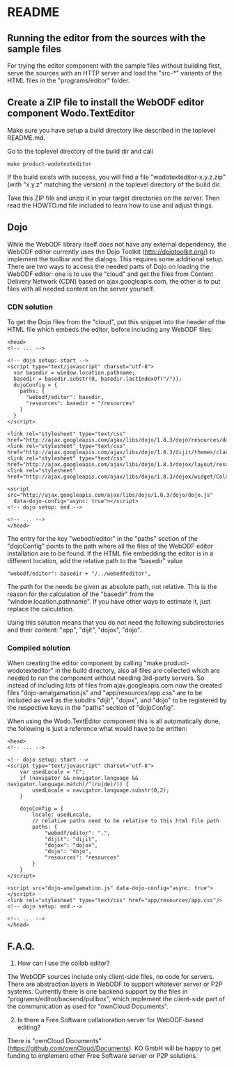 # README

## Running the editor from the sources with the sample files

For trying the editor component with the sample files without building first,
serve the sources with an HTTP server and load the "src-*" variants of the HTML files in the "programs/editor" folder.


## Create a ZIP file to install the WebODF editor component Wodo.TextEditor

Make sure you have setup a build directory like described in the toplevel README.md.

Go to the toplevel directory of the build dir and call

    make product-wodotexteditor

If the build exists with success, you will find a file "wodotexteditor-x.y.z.zip"
(with "x.y.z" matching the version) in the toplevel directory of the build dir.

Take this ZIP file and unzip it in your target directories on the server.
Then read the HOWTO.md file included to learn how to use and adjust things.


## Dojo

While the WebODF library itself does not have any external dependency, the WebODF editor currently uses the Dojo Toolkit (http://dojotoolkit.org/)
to implement the toolbar and the dialogs. This requires some additional setup. There are two ways to access the needed parts of Dojo on loading the WebODF editor:
one is to use the "cloud" and get the files from Content Delivery Network (CDN) based on ajax.googleapis.com, the other is to put files with all needed content
on the server yourself.

### CDN solution

To get the Dojo files from the "cloud", put this snippet into the header of the HTML file which embeds the editor, before including any WebODF files:

    <head>
    <!-- ... -->

    <!-- dojo setup: start -->
    <script type="text/javascript" charset="utf-8">
      var basedir = window.location.pathname;
      basedir = basedir.substr(0, basedir.lastIndexOf("/"));
      dojoConfig = {
        paths: {
          "webodf/editor": basedir,
          "resources": basedir + "/resources"
        }
      }
    </script>

    <link rel="stylesheet" type="text/css"
    href="http://ajax.googleapis.com/ajax/libs/dojo/1.8.3/dojo/resources/dojo.css"/>
    <link rel="stylesheet" type="text/css"
    href="http://ajax.googleapis.com/ajax/libs/dojo/1.8.3/dijit/themes/claro/claro.css"/>
    <link rel="stylesheet" type="text/css"
    href="http://ajax.googleapis.com/ajax/libs/dojo/1.8.3/dojox/layout/resources/ExpandoPane.css"/>
    <link rel="stylesheet"
    href="http://ajax.googleapis.com/ajax/libs/dojo/1.8.3/dojox/widget/ColorPicker/ColorPicker.css"/>

    <script src="http://ajax.googleapis.com/ajax/libs/dojo/1.8.3/dojo/dojo.js"
      data-dojo-config="async: true"></script>
    <!-- dojo setup: end -->

    <!-- ... -->
    </head>

The entry for the key "webodf/editor" in the "paths" section of the "dojoConfig" points to the path where all the files of the WebODF editor installation are to be found.
If the HTML file embedding the editor is in a different location, add the relative path to the "basedir" value

    "webodf/editor": basedir + "/../webodfeditor",

The path for the  needs be given as absolute path, not relative. This is the reason for the calculation of the "basedir" from the "window.location.pathname".
If you have other ways to estimate it, just replace the calculation.

Using this solution means that you do not need the following subdirectories and their content: "app", "dijit", "dojox", "dojo".


### Compiled solution

When creating the editor component by calling "make product-wodotexteditor" in the build directory, also all files are collected which are needed to run the component
without needing 3rd-party servers. So instead of including lots of files from ajax.googleapis.com now the created files "dojo-amalgamation.js" and "app/resources/app.css"
are to be included as well as the subdirs "dijit", "dojox", and "dojo" to be registered by the respective keys in the "paths" section of "dojoConfig".

When using the Wodo.TextEditor component this is all automatically done, the following is just a reference what would have to be written:

    <head>
    <!-- ... -->

    <!-- dojo setup: start -->
    <script type="text/javascript" charset="utf-8">
        var usedLocale = "C";
        if (navigator && navigator.language && navigator.language.match(/^(ru|de)/)) {
            usedLocale = navigator.language.substr(0,2);
        }

        dojoConfig = {
            locale: usedLocale,
            // relative paths need to be relative to this html file path
            paths: {
                "webodf/editor": ".",
                "dijit": "dijit",
                "dojox": "dojox",
                "dojo": "dojo",
                "resources": "resources"
            }
        }
    </script>

    <script src="dojo-amalgamation.js" data-dojo-config="async: true"></script>
    <link rel="stylesheet" type="text/css" href="app/resources/app.css"/>
    <!-- dojo setup: end -->

    <!-- ... -->
    </head>

## F.A.Q.

1. How can I use the collab editor?

 The WebODF sources include only client-side files, no code for servers. There are abstraction layers in WebODF to support whatever
 server or P2P systems. Currently there is one backend support by the files in "programs/editor/backend/pullbox", which implement the client-side part of
 the communication as used for "ownCloud Documents".

2. Is there a Free Software collaboration server for WebODF-based editing?

 There is "ownCloud Documents" (https://github.com/ownCloud/Documents).
 KO GmbH will be happy to get funding to implement other Free Software server or P2P solutions.
